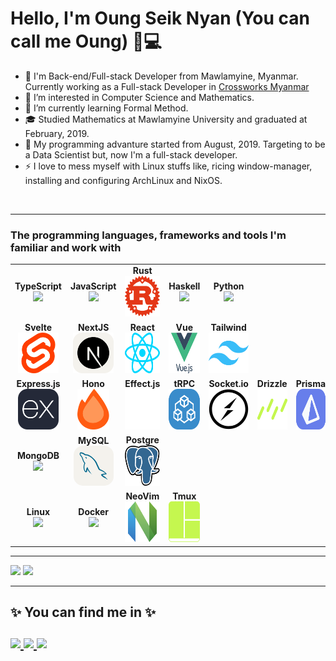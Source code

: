 # Hello, I'm Oung Seik Nyan (You can call me Oung) 👨💻

- 👋 I'm Back-end/Full-stack Developer from Mawlamyine, Myanmar. Currently working as a Full-stack Developer in [Crossworks Myanmar](https://www.crossworks.info/)
- 👀 I’m interested in Computer Science and Mathematics.
- 🌱 I’m currently learning ️Formal Method.
- 🎓 Studied Mathematics at Mawlamyine University and graduated at February, 2019.
-  My programming advanture started from August, 2019. Targeting to be a Data Scientist but, now I'm a full-stack developer.
- ⚡️ I love to mess myself with Linux stuffs like, ricing window-manager, installing and configuring ArchLinux and NixOS.

<br>

<!-- <table> -->
<!--   <thead> -->
<!--   <tr><h3>The tech-stack I'm currently working with:</h3></tr> -->
<!--   </thead> -->

<!--   <tbody> -->
<!--   <tr> -->

<!--   <td align="center" width="12%"> -->
<!--     <span><b><center>TypeScript</center></b></span>  -->
<!--     <img height=65px src="https://img.icons8.com/color/64/typescript.png">  -->
<!--   </td> -->

<!--   <td align="center" width="12%"> -->
<!--     <span><b><center>Nodejs</center></b></span>  -->
<!--     <img height=65px src="https://img.icons8.com/color/64/nodejs.png">  -->
<!--   </td> -->

<!--   <td align="center" width="12%"> -->
<!--   <span><b><center>MongoDB</center></b></span>  -->
<!--   <img height=65px src="https://img.icons8.com/color/64/mongodb.png">  -->
<!--   </td> -->

<!--   <td align="center" width="12%"> -->
<!--   <span><b><center>Linux</center></b></span>  -->
<!--   <img height=65px src="https://img.icons8.com/color/64/linux.png">  -->
<!--   </td> -->

<!--   <td align="center" width="12%"> -->
<!--   <span><b><center>Socket.io</center></b></span>  -->
<!--   <svg xmlns="http://www.w3.org/2000/svg" width="64" height="64" viewBox="0 0 256 256"><path fill="#010101" d="M96.447 7.382c32.267-8.275 67.929-3.453 96.386 14.11c35.84 21.433 59.238 61.976 59.833 103.71c1.31 42.15-20.659 83.944-55.963 106.865c-39.293 26.433-93.648 27.446-133.775 2.322c-40.9-24.41-64.774-73.645-58.641-120.916c4.94-49.95 43.52-94.005 92.16-106.09"/><path fill="#fff" d="M91.505 27.803c60.964-24.41 135.74 20.658 142.05 86.028c9.824 58.82-38.995 118.593-98.59 120.32c-56.677 5.656-111.449-42.39-113.056-99.304c-4.227-46.08 26.136-91.803 69.596-107.044"/><path fill="#010101" d="M97.637 121.69c27.327-22.326 54.058-45.426 81.98-67.097c-14.646 22.505-29.708 44.711-44.354 67.215c-12.562.06-25.123.06-37.626-.119m23.1 12.443c12.621 0 25.183 0 37.745.179c-27.505 22.206-54.117 45.484-82.099 67.096c14.646-22.505 29.708-44.77 44.354-67.275"/></svg> -->
<!--   </td> -->

<!--   <td align="center" width="12%"> -->
<!--   <span><b><center>Express.js</center></b></span>  -->
<!--   <svg xmlns="http://www.w3.org/2000/svg" width="64" height="64" viewBox="0 0 256 256"><g fill="none"><rect width="256" height="256" fill="#242938" rx="60"/><path fill="#fff" d="M228 182.937a12.732 12.732 0 0 1-15.791-6.005c-9.063-13.567-19.071-26.522-28.69-39.755l-4.171-5.56c-11.454 15.346-22.908 30.08-33.361 45.371a12.23 12.23 0 0 1-15.012 5.894l42.98-57.659l-39.978-52.1a13.289 13.289 0 0 1 15.847 5.56c9.285 13.568 19.572 26.523 29.802 40.257c10.287-13.623 20.462-26.634 29.97-40.09a11.952 11.952 0 0 1 14.901-5.56l-15.513 20.573c-6.95 9.174-13.789 18.404-21.017 27.356a5.558 5.558 0 0 0 0 8.285c13.289 17.626 26.466 35.307 40.033 53.433M28 124.5c1.168-5.56 1.89-11.621 3.503-17.292c9.619-34.195 48.818-48.43 75.785-27.245c15.791 12.4 19.739 29.97 18.961 49.764H37.286c-1.446 35.363 24.075 56.714 56.713 45.816a33.864 33.864 0 0 0 21.518-23.965c1.724-5.56 4.504-6.505 9.786-4.893a45.145 45.145 0 0 1-21.573 32.972a52.263 52.263 0 0 1-60.884-7.784a54.767 54.767 0 0 1-13.678-32.138c0-1.89-.723-3.781-1.112-5.56A860.69 860.69 0 0 1 28 124.5m9.397-2.391h80.456c-.501-25.632-16.681-43.814-38.254-43.98c-24.02-.334-41.201 17.458-42.258 43.869z"/></g></svg> -->
<!--   </td> -->

<!--   <td align="center" width="12%"></td> -->

<!--   </tr> -->

<!--   </tbody> -->
<!-- </table> -->

<hr/>

<table>

  <thead>
  <tr><h3>The programming languages, frameworks and tools I'm familiar and work with</h3></tr>
  </thead>

  <tbody>
  <tr>

<!-- Programming Languages -->

  <td align="center" width="12%">
    <div><b><center>TypeScript</center></b></div> 
    <img height="65px" src="https://img.icons8.com/color/64/typescript.png"> 
  </td>

  <td align="center" width="12%">
    <div><b><center>JavaScript</center></b></div> 
    <img height="65px" src="https://img.icons8.com/color/64/javascript.png"> 
  </td>

  <td align="center" width="12%">
    <div><b><center>Rust</center></b></div> 
    <img height="65px" src="./images/rust.svg"/>
  </td>

  <td align="center" width="12%">
    <div><b><center>Haskell</center></b></div> 
    <img height="65px"  src="https://img.icons8.com/color/64/haskell.png"> 
  </td>

  <td align="center" width="12%">
  <div><b><center>Python</center></b></div> 
  <img height="65px" src="https://img.icons8.com/color/64/python.png"> 
  </td>

  <td align="center" width="12%">
  </td>

  <td align="center" width="12%"></td>

  </tr>

<!-- Front-end Frameworks -->

<tr>

<td align="center" width="12%">
<div><b><center>Svelte</center></b></div> 
<img height="65px" src="./images/svelte.svg"/>
</td>

<td align="center" width="12%">
<div><b><center>NextJS</center></b></div> 
<img height="65px" src="./images/next.svg"/>
</td>

<td align="center" width="12%">
<div><b><center>React</center></b></div> 
<img height="65px" src="./images/react.svg"/>
</td>

<td align="center" width="12%">
  <div><b><center>Vue</center></b></div> 
<img height="65px" src="./images/vue.svg"/>
</td>

<td align="center" width="12%">
<div><b><center>Tailwind</center></b></div> 
<img height="65px" src="./images/tailwind.svg"/>
</td>

<td align="center" width="12%"></td>

<td align="center" width="12%"></td>

</tr>

<!-- Back-end Frameworks -->

<tr>

  <td align="center" width="12%">
  <div><b><center>Express.js</center></b></div> 
  <img height="65px" src="./images/express.svg"/>
  </td>

  <td align="center" width="12%">
  <div><b><center>Hono</center></b></div> 
  <img height="65px" src="./images/hono.svg"/>
  </td>

  <td align="center" width="12%">
  <div><b><center>Effect.js</center></b></div> 
  <img height="65px" src="./images/effect.svg"/>
  </td>

  <td align="center" width="12%">
  <div><b><center>tRPC</center></b></div> 
  <img height="65px" src="./images/trpc.svg"/>
  </td>

  <td align="center" width="12%">
  <div><b><center>Socket.io</center></b></div> 
  <img height="65px" src="./images/socket-io.svg"/>
  </td>

  <td align="center" width="12%">
  <div><b><center>Drizzle</center></b></div> 
  <img height="65px" src="./images/drizzle.svg"/>
  </td>

  <td align="center" width="12%">
  <div><b><center>Prisma</center></b></div> 
  <img height="65px" src="./images/prisma.svg"/>
  </td>

</tr>

<tr>

  <td align="center" width="12%">
  <div><b><center>MongoDB</center></b></div> 
  <img height="65px"  src="https://img.icons8.com/color/64/mongodb.png"> 
  </td>

  <td align="center" width="12%">
  <div><b><center>MySQL</center></b></div> 
  <svg xmlns="http://www.w3.org/2000/svg" width="64px" height="64px" viewBox="0 0 256 256"><g fill="none"><rect width="256" height="256" fill="#f4f2ed" rx="60"/><g clip-path="url(#skillIconsMysqlLight0)"><path fill="#00678c" fill-rule="evenodd" d="M203.801 178.21c-9.79-.272-17.385.731-23.75 3.409c-1.833.736-4.774.736-5.016 3.043c.98.968 1.098 2.552 1.957 3.894c1.467 2.435 4.041 5.715 6.365 7.417l7.834 5.598c4.774 2.917 10.16 4.622 14.811 7.542c2.694 1.704 5.386 3.894 8.08 5.721c1.372.973 2.203 2.558 3.918 3.163v-.368c-.856-1.091-1.103-2.672-1.956-3.894l-3.677-3.526c-3.547-4.744-7.957-8.884-12.731-12.287c-3.918-2.677-12.484-6.326-14.076-10.825l-.241-.273c2.689-.272 5.872-1.219 8.445-1.949c4.165-1.091 7.957-.851 12.238-1.945l5.88-1.704v-1.091c-2.204-2.189-3.795-5.11-6.119-7.176c-6.242-5.353-13.102-10.586-20.203-14.965c-3.794-2.432-8.692-4.017-12.731-6.081c-1.473-.731-3.918-1.096-4.774-2.312c-2.209-2.672-3.43-6.204-5.021-9.369l-10.037-21.168c-2.203-4.745-3.553-9.49-6.242-13.869c-12.611-20.683-26.324-33.212-47.38-45.502c-4.527-2.555-9.913-3.654-15.64-4.99l-9.18-.49c-1.962-.851-3.919-3.164-5.633-4.26c-6.978-4.38-24.974-13.868-30.12-1.363c-3.305 7.907 4.899 15.692 7.684 19.709c2.085 2.798 4.774 5.96 6.247 9.124c.823 2.067 1.098 4.259 1.957 6.449c1.956 5.352 3.794 11.316 6.365 16.306c1.372 2.555 2.813 5.235 4.527 7.545c.98 1.363 2.695 1.947 3.06 4.136c-1.715 2.435-1.833 6.081-2.813 9.127c-4.409 13.748-2.694 30.78 3.548 40.902c1.962 3.04 6.585 9.734 12.858 7.177c5.509-2.19 4.28-9.124 5.871-15.208c.37-1.458.124-2.432.856-3.408v.273l5.021 10.097c3.795 5.961 10.408 12.167 15.914 16.306c2.936 2.19 5.263 5.964 8.934 7.3v-.368h-.241c-.736-1.091-1.839-1.582-2.818-2.433c-2.203-2.189-4.651-4.867-6.366-7.299c-5.139-6.812-9.666-14.357-13.708-22.142c-1.961-3.771-3.676-7.908-5.262-11.679c-.741-1.461-.741-3.654-1.962-4.379c-1.839 2.672-4.527 4.99-5.88 8.273c-2.327 5.23-2.568 11.679-3.424 18.371c-.494.122-.275 0-.494.272c-3.913-.97-5.263-4.99-6.73-8.393c-3.672-8.638-4.287-22.507-1.104-32.484c.856-2.555 4.533-10.585 3.065-13.018c-.74-2.312-3.183-3.648-4.533-5.475c-1.591-2.312-3.3-5.23-4.403-7.785c-2.936-6.817-4.404-14.357-7.59-21.17c-1.473-3.164-4.041-6.45-6.124-9.367c-2.327-3.286-4.892-5.599-6.73-9.49c-.612-1.363-1.468-3.528-.489-4.99c.242-.973.735-1.363 1.71-1.581c1.59-1.364 6.124.365 7.715 1.09c4.527 1.827 8.322 3.529 12.117 6.081c1.715 1.216 3.553 3.529 5.756 4.14h2.574c3.918.85 8.322.272 11.99 1.363c6.49 2.072 12.364 5.11 17.632 8.398c16.035 10.098 29.26 24.454 38.193 41.611c1.468 2.798 2.08 5.353 3.43 8.273c2.574 5.964 5.757 12.045 8.322 17.888c2.574 5.718 5.021 11.562 8.693 16.306c1.838 2.555 9.18 3.891 12.484 5.23c2.45 1.091 6.242 2.073 8.451 3.409c4.159 2.555 8.322 5.475 12.237 8.273c1.956 1.456 8.081 4.499 8.445 6.926zM78.958 72.487a19.569 19.569 0 0 0-5.015.608v.273h.241c.98 1.947 2.695 3.286 3.918 4.99l2.818 5.84l.242-.272c1.714-1.216 2.573-3.163 2.573-6.08c-.735-.851-.856-1.705-1.468-2.556c-.735-1.216-2.326-1.827-3.309-2.797z" clip-rule="evenodd"/></g><defs><clipPath id="skillIconsMysqlLight0"><path fill="#fff" d="M38 38h180v180H38z"/></clipPath></defs></g></svg>  
 </td>

  <td align="center" width="12%">
  <div><b><center>Postgre</center></b></div> 
  <img height="65px" src="./images/postgre.svg"/>
  </td>

  <td align="center" width="12%"></td>

  <td align="center" width="12%"></td>

  <td align="center" width="12%"></td>

  <td align="center" width="12%"></td>

</tr>

<tr>

<td align="center" width="12%">
<div><b><center>Linux</center></b></div> 
<img height="65px"  src="https://img.icons8.com/color/64/linux.png"> 
</td>


<td align="center" width="12%">
<div><b><center>Docker</center></b></div> 
<img height="65px" src="https://img.icons8.com/color/64/docker.png"> 
</td>

<td align="center" width="12%">
<div><b><center>NeoVim</center></b></div> 
<img height="65px" src="./images/neovim.svg"/>
</td>


<td align="center" width="12%">
<div><b><center>Tmux</center></b></div> 
<img height="65px" src="./images/tmux.svg"/>
</td>

<td align="center" width="12%"></td>

<td align="center" width="12%"></td>

<td align="center" width="12%"></td>

</tr>

  </tbody>
</table>

<hr>
<p>
  <img src="https://github-readme-stats.vercel.app/api?username=Oungseik&hide=stars&show_icons=true&theme=dracula&line_height=32">
  <img src="https://github-readme-stats.vercel.app/api/top-langs/?username=Oungseik&count_private=true&theme=dracula">
</p>

<hr>

<h2>
✨ You can find me in ✨
 <br><br>
<div class="social">
  <a href="https://www.linkedin.com/in/aung-thu-win/">
    <img src="https://img.shields.io/badge/LinkedIn-%230077B5.svg?&style=for-the-badge&logo=linkedin&logoColor=white">
  </a>

  <a href="https://github.com/Oungseik">
    <img src="https://img.shields.io/badge/Github-%230A0A0A.svg?&style=for-the-badge&logo=Github&logoColor=white">  
  </a>


  <a href="mailto:mhemaungthuwin@gmail.com">
    <img src="https://img.shields.io/badge/Gmail-D14836?style=for-the-badge&logo=gmail&logoColor=white" />
  </a>
</div>
</h2>
